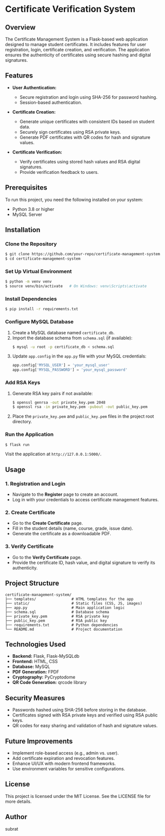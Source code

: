 # Certificate Verification System

## Overview
The Certificate Management System is a Flask-based web application designed to manage student certificates. It includes features for user registration, login, certificate creation, and verification. The application ensures the authenticity of certificates using secure hashing and digital signatures.

## Features
- **User Authentication:**
  - Secure registration and login using SHA-256 for password hashing.
  - Session-based authentication.

- **Certificate Creation:**
  - Generate unique certificates with consistent IDs based on student data.
  - Securely sign certificates using RSA private keys.
  - Generate PDF certificates with QR codes for hash and signature values.

- **Certificate Verification:**
  - Verify certificates using stored hash values and RSA digital signatures.
  - Provide verification feedback to users.

## Prerequisites
To run this project, you need the following installed on your system:
- Python 3.8 or higher
- MySQL Server

## Installation

### Clone the Repository
```bash
$ git clone https://github.com/your-repo/certificate-management-system.git
$ cd certificate-management-system
```

### Set Up Virtual Environment
```bash
$ python -m venv venv
$ source venv/bin/activate   # On Windows: venv\Scripts\activate
```

### Install Dependencies
```bash
$ pip install -r requirements.txt
```

### Configure MySQL Database
1. Create a MySQL database named `certificate_db`.
2. Import the database schema from `schema.sql` (if available):
   ```bash
   $ mysql -u root -p certificate_db < schema.sql
   ```
3. Update `app.config` in the `app.py` file with your MySQL credentials:
   ```python
   app.config['MYSQL_USER'] = 'your_mysql_user'
   app.config['MYSQL_PASSWORD'] = 'your_mysql_password'
   ```

### Add RSA Keys
1. Generate RSA key pairs if not available:
   ```bash
   $ openssl genrsa -out private_key.pem 2048
   $ openssl rsa -in private_key.pem -pubout -out public_key.pem
   ```
2. Place the `private_key.pem` and `public_key.pem` files in the project root directory.

### Run the Application
```bash
$ flask run
```
Visit the application at `http://127.0.0.1:5000/`.

## Usage

### 1. Registration and Login
- Navigate to the **Register** page to create an account.
- Log in with your credentials to access certificate management features.

### 2. Create Certificate
- Go to the **Create Certificate** page.
- Fill in the student details (name, course, grade, issue date).
- Generate the certificate as a downloadable PDF.

### 3. Verify Certificate
- Go to the **Verify Certificate** page.
- Provide the certificate ID, hash value, and digital signature to verify its authenticity.

## Project Structure
```
certificate-management-system/
├── templates/                # HTML templates for the app
├── static/                   # Static files (CSS, JS, images)
├── app.py                    # Main application logic
├── schema.sql                # Database schema
├── private_key.pem           # RSA private key
├── public_key.pem            # RSA public key
├── requirements.txt          # Python dependencies
└── README.md                 # Project documentation
```

## Technologies Used
- **Backend:** Flask, Flask-MySQLdb
- **Frontend:** HTML, CSS
- **Database:** MySQL
- **PDF Generation:** FPDF
- **Cryptography:** PyCryptodome
- **QR Code Generation:** qrcode library

## Security Measures
- Passwords hashed using SHA-256 before storing in the database.
- Certificates signed with RSA private keys and verified using RSA public keys.
- QR codes for easy sharing and validation of hash and signature values.

## Future Improvements
- Implement role-based access (e.g., admin vs. user).
- Add certificate expiration and revocation features.
- Enhance UI/UX with modern frontend frameworks.
- Use environment variables for sensitive configurations.

## License
This project is licensed under the MIT License. See the LICENSE file for more details.

## Author
subrat
